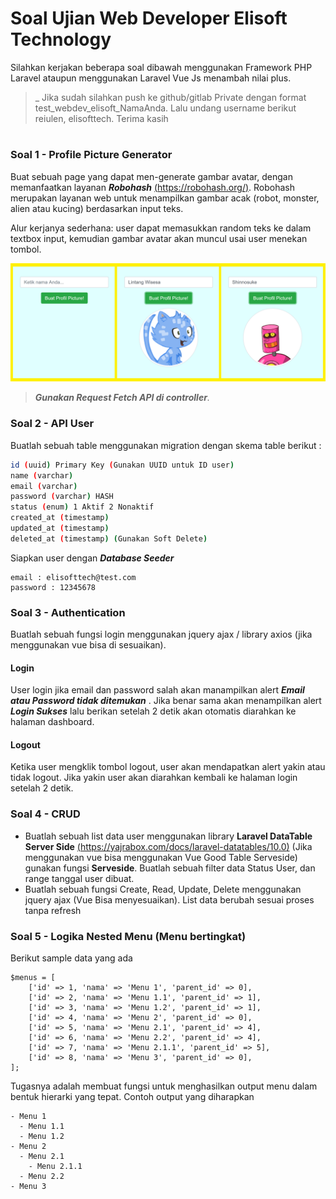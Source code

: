# Soal Ujian Web Developer Elisoft Technology

Silahkan kerjakan beberapa soal dibawah menggunakan Framework PHP Laravel ataupun menggunakan Laravel Vue Js menambah nilai plus.
>_ Jika sudah silahkan push ke github/gitlab Private dengan format test_webdev_elisoft_NamaAnda. Lalu undang username berikut
reiulen, elisofttech. Terima kasih


#
### **Soal 1 - Profile Picture Generator**

Buat sebuah page yang dapat men-generate gambar avatar, dengan memanfaatkan layanan *__Robohash__* [(https://robohash.org/)](https://robohash.org/). Robohash merupakan layanan web untuk menampilkan gambar acak (robot, monster, alien atau kucing) berdasarkan input teks.

Alur kerjanya sederhana: user dapat memasukkan random teks ke dalam textbox input, kemudian gambar avatar akan muncul usai user menekan tombol.

![Lintang_Avatar](./soal1.png)

>_***Gunakan Request Fetch API di controller***._


### **Soal 2 - API User**
Buatlah sebuah table menggunakan migration dengan skema table berikut :
```bash
id (uuid) Primary Key (Gunakan UUID untuk ID user)
name (varchar)
email (varchar)
password (varchar) HASH
status (enum) 1 Aktif 2 Nonaktif
created_at (timestamp)
updated_at (timestamp)
deleted_at (timestamp) (Gunakan Soft Delete)

```
Siapkan user dengan ***Database Seeder***
```
email : elisofttech@test.com
password : 12345678
```


### **Soal 3 - Authentication**
Buatlah sebuah fungsi login menggunakan jquery ajax / library axios (jika menggunakan vue bisa di sesuaikan).

#### **Login**
User login jika email dan password salah akan manampilkan alert __*Email atau Password tidak ditemukan*__ .
Jika benar sama akan menampilkan alert __*Login Sukses*__ lalu berikan setelah 2 detik akan otomatis diarahkan ke halaman dashboard.
#### **Logout**
Ketika user mengklik tombol logout, user akan mendapatkan alert yakin atau tidak logout. Jika yakin user akan diarahkan kembali ke halaman login setelah 2 detik.

### **Soal 4 - CRUD**
- Buatlah sebuah list data user menggunakan library **Laravel DataTable Server Side**
[(https://yajrabox.com/docs/laravel-datatables/10.0)](https://yajrabox.com/docs/laravel-datatables/10.0) (Jika menggunakan vue bisa menggunakan Vue Good Table Serveside) gunakan fungsi **Serveside**. Buatlah sebuah filter data
Status User, dan range tanggal user dibuat.
- Buatlah sebuah fungsi Create, Read, Update, Delete menggunakan jquery ajax (Vue Bisa menyesuaikan). List data berubah sesuai proses tanpa refresh

### **Soal 5 - Logika Nested Menu (Menu bertingkat)**
Berikut sample data yang ada
```
$menus = [
    ['id' => 1, 'nama' => 'Menu 1', 'parent_id' => 0],
    ['id' => 2, 'nama' => 'Menu 1.1', 'parent_id' => 1],
    ['id' => 3, 'nama' => 'Menu 1.2', 'parent_id' => 1],
    ['id' => 4, 'nama' => 'Menu 2', 'parent_id' => 0],
    ['id' => 5, 'nama' => 'Menu 2.1', 'parent_id' => 4],
    ['id' => 6, 'nama' => 'Menu 2.2', 'parent_id' => 4],
    ['id' => 7, 'nama' => 'Menu 2.1.1', 'parent_id' => 5],
    ['id' => 8, 'nama' => 'Menu 3', 'parent_id' => 0],
];
```
Tugasnya adalah membuat fungsi untuk menghasilkan output menu dalam bentuk hierarki yang tepat.
Contoh output yang diharapkan
```
- Menu 1
  - Menu 1.1
  - Menu 1.2
- Menu 2
  - Menu 2.1
    - Menu 2.1.1
  - Menu 2.2
- Menu 3
```

